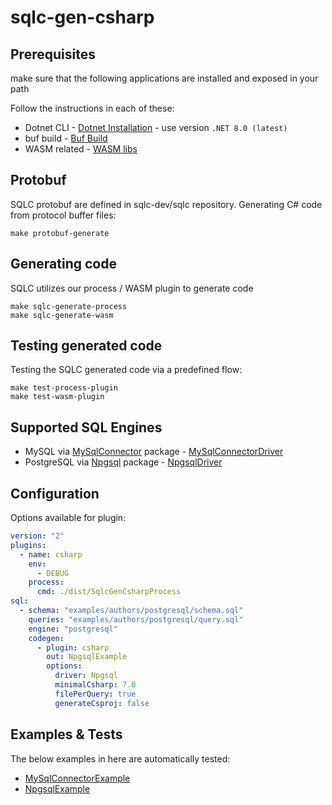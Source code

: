 # sqlc-gen-csharp

## Prerequisites
make sure that the following applications are installed and exposed in your path

Follow the instructions in each of these:
* Dotnet CLI - [Dotnet Installation](https://github.com/dotnet/sdk) - use version `.NET 8.0 (latest)`
* buf build - [Buf Build](https://buf.build/docs/installation)
* WASM related - [WASM libs](https://www.strathweb.com/2023/09/dotnet-wasi-applications-in-net-8-0/)

## Protobuf
SQLC protobuf are defined in sqlc-dev/sqlc repository.
Generating C# code from protocol buffer files:
```
make protobuf-generate
```

## Generating code
SQLC utilizes our process / WASM plugin to generate code
```
make sqlc-generate-process
make sqlc-generate-wasm
```

## Testing generated code
Testing the SQLC generated code via a predefined flow:
```
make test-process-plugin
make test-wasm-plugin
```

## Supported SQL Engines
- MySQL via [MySqlConnector](https://www.nuget.org/packages/MySqlConnector) package - [MySqlConnectorDriver](MySqlConnectorDriver/MySqlConnectorDriver.csproj)
- PostgreSQL via [Npgsql](https://www.nuget.org/packages/Npgsql) package - [NpgsqlDriver](NpgsqlDriver/NpgsqlDriver.csproj)

## Configuration
Options available for plugin:
```yaml
version: "2"
plugins:
  - name: csharp
    env:
      - DEBUG
    process:
      cmd: ./dist/SqlcGenCsharpProcess
sql:
  - schema: "examples/authors/postgresql/schema.sql"
    queries: "examples/authors/postgresql/query.sql"
    engine: "postgresql"
    codegen:
      - plugin: csharp
        out: NpgsqlExample
        options:
          driver: Npgsql
          minimalCsharp: 7.0
          filePerQuery: true
          generateCsproj: false
```

## Examples & Tests
The below examples in here are automatically tested:
- [MySqlConnectorExample](MySqlConnectorExample/MySqlConnectorExample.csproj)
- [NpgsqlExample](NpgsqlExample/NpgsqlExample.csproj)
